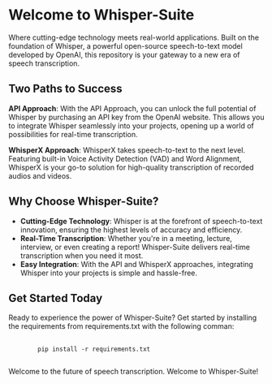 <!DOCTYPE html>
<html lang="en">
<head>
<meta charset="UTF-8">
<meta name="viewport" content="width=device-width, initial-scale=1.0">
</head>
<body>
<h1>Welcome to Whisper-Suite</h1>
<p>Where cutting-edge technology meets real-world applications. Built on the foundation of Whisper, a powerful open-source speech-to-text model developed by OpenAI, this repository is your gateway to a new era of speech transcription.</p>

<h2>Two Paths to Success</h2>
<p><strong>API Approach</strong>: With the API Approach, you can unlock the full potential of Whisper by purchasing an API key from the OpenAI website. This allows you to integrate Whisper seamlessly into your projects, opening up a world of possibilities for real-time transcription.</p>

<p><strong>WhisperX Approach</strong>: WhisperX takes speech-to-text to the next level. Featuring built-in Voice Activity Detection (VAD) and Word Alignment, WhisperX is your go-to solution for high-quality transcription of recorded audios and videos.</p>

<h2>Why Choose Whisper-Suite?</h2>
<ul>
  <li><strong>Cutting-Edge Technology</strong>: Whisper is at the forefront of speech-to-text innovation, ensuring the highest levels of accuracy and efficiency.</li>
  <li><strong>Real-Time Transcription</strong>: Whether you're in a meeting, lecture, interview, or even creating a report! Whisper-Suite delivers real-time transcription when you need it most.</li>
  <li><strong>Easy Integration</strong>: With the API and WhisperX approaches, integrating Whisper into your projects is simple and hassle-free.</li>
</ul>

<h2>Get Started Today</h2>
<p>Ready to experience the power of Whisper-Suite? Get started by installing the requirements from requirements.txt with the following comman:</p>

<pre>
    <code>
        pip install -r requirements.txt
    </code>
</pre>

 Welcome to the future of speech transcription. Welcome to Whisper-Suite!

</body>
</html>

